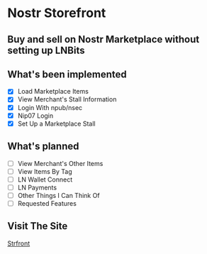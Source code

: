 # Nostr Storefront

## Buy and sell on Nostr Marketplace without setting up LNBits

## What's been implemented
- [x] Load Marketplace Items
- [x] View Merchant's Stall Information
- [x] Login With npub/nsec
- [x] Nip07 Login
- [x] Set Up a Marketplace Stall

## What's planned
- [ ] View Merchant's Other Items
- [ ] View Items By Tag
- [ ] LN Wallet Connect
- [ ] LN Payments
- [ ] Other Things I Can Think Of
- [ ] Requested Features

## Visit The Site
[Strfront](https://strfront.com)

